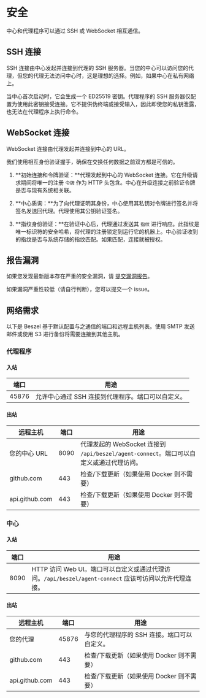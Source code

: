 # 安全

中心和代理程序可以通过 SSH 或 WebSocket 相互通信。

## SSH 连接

SSH 连接由中心发起并连接到代理的 SSH 服务器。当您的中心可以访问您的代理，但您的代理无法访问中心时，这是理想的选择。例如，如果中心在私有网络上。

当中心首次启动时，它会生成一个 ED25519 密钥。代理程序的 SSH 服务器仅配置为使用此密钥接受连接。它不提供伪终端或接受输入，因此即使您的私钥泄露，也无法在代理程序上执行命令。

## WebSocket 连接

WebSocket 连接由代理发起并连接到中心的 URL。

我们使用相互身份验证握手，确保在交换任何数据之前双方都是可信的。

1. **初始连接和令牌验证：**代理发起到中心的 WebSocket 连接。它在升级请求期间将唯一的注册 `令牌` 作为 HTTP 头包含。中心在升级连接之前验证令牌是否与现有系统相关联。

2. **中心质询：**为了向代理证明其身份，中心使用其私钥对令牌进行签名并将签名发送回代理。代理使用其公钥验证签名。

3. **指纹身份验证：**在验证中心后，代理通过发送其 `指纹` 进行响应。此指纹是唯一标识符的安全哈希，将代理的注册锁定到运行它的机器上。中心验证收到的指纹是否与系统存储的指纹匹配。如果匹配，连接就被授权。

## 报告漏洞

如果您发现最新版本存在严重的安全漏洞，请 [提交漏洞报告](https://github.com/henrygd/beszel/security/advisories/new)。

如果漏洞严重性较低（请自行判断），您可以提交一个 issue。

## 网络需求

以下是 Beszel 基于默认配置与之通信的端口和远程主机列表。使用 SMTP 发送邮件或使用 S3 进行备份将需要连接到其他主机。

### 代理程序

#### 入站

| 端口  | 用途                                              |
| ----- | ------------------------------------------------- |
| 45876 | 允许中心通过 SSH 连接到代理程序。端口可以自定义。 |

#### 出站

| 远程主机       | 端口 | 用途                                                                                    |
| -------------- | ---- | --------------------------------------------------------------------------------------- |
| 您的中心 URL   | 8090 | 代理发起的 WebSocket 连接到 `/api/beszel/agent-connect`。端口可以自定义或通过代理访问。 |
| github.com     | 443  | 检查/下载更新（如果使用 Docker 则不需要）                                               |
| api.github.com | 443  | 检查/下载更新（如果使用 Docker 则不需要）                                               |

### 中心

#### 入站

| 端口 | 用途                                                                                                   |
| ---- | ------------------------------------------------------------------------------------------------------ |
| 8090 | HTTP 访问 Web UI。端口可以自定义或通过代理访问。`/api/beszel/agent-connect` 应该可访问以允许代理连接。 |

#### 出站

| 远程主机       | 端口  | 用途                                        |
| -------------- | ----- | ------------------------------------------- |
| 您的代理       | 45876 | 与您的代理程序的 SSH 连接。端口可以自定义。 |
| github.com     | 443   | 检查/下载更新（如果使用 Docker 则不需要）   |
| api.github.com | 443   | 检查/下载更新（如果使用 Docker 则不需要）   |
